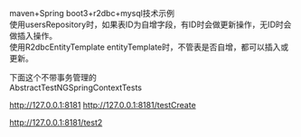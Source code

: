 
maven+Spring boot3+r2dbc+mysql技术示例   
使用usersRepository时，如果表ID为自增字段，有ID时会做更新操作，无ID时会做插入操作。  
使用R2dbcEntityTemplate entityTemplate时，不管表是否自增，都可以插入或更新。  


下面这个不带事务管理的  
AbstractTestNGSpringContextTests  

http://127.0.0.1:8181
http://127.0.0.1:8181/testCreate

http://127.0.0.1:8181/test2



